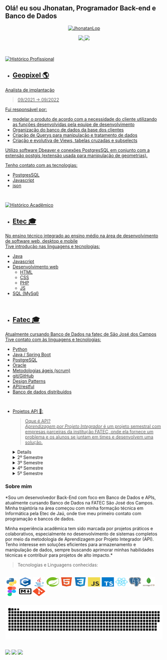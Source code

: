 ## Olá! eu sou Jhonatan, Programador Back-end e Banco de Dados

<p align="center">
  <a href="https://github.com/JhonatanLop/JhonatanLop">
    <img alt="JhonatanLop" src="https://github-profile-trophy.vercel.app/?username=JhonatanLop&theme=algolia&no-bg=true&no-frame=true&column=-1"/>
  </a>
</p>

<div align="center">
  <a href="https://github.com/JhonatanLop">
  <img height="220em" src="https://github-readme-stats.vercel.app/api?username=JhonatanLop&show_icons=true&theme=algolia&include_all_commits=true&count_private=true"/>
  <img height="220em" src="https://github-readme-stats.vercel.app/api/top-langs/?username=JhonatanLop&layout=donut&langs_count=6&theme=algolia"/>
</div>

<br>
<br>

![Histórico Profissional](https://github.com/JhonatanLop/JhonatanLop/assets/111443621/f4e26c2b-c87c-4cff-9f69-b0a4fdb9bccb)

- ## Geopixel :earth_americas: <br>
Analista de implantação<br>
> 09/2021 -> 09/2022

Fui responsável por:
- modelar o produto de acordo com a necessidade do cliente utilizando as funções desenvolvidas pela equipe de desenvolvimento
- Organização do banco de dados da base dos clientes
- Criação de Querys para manipulação e tratamento de dados
- Criação e evolutiva de Views, tabelas cruzadas e subselects
  
 Utilizo software Dbeaver e conexões PostgresSQL em conjunto com a extensão postgis (extensão usada para manipulação de geometrias).<br>

Tenho contato com as tecnologias:<br>
  * PostgresSQL 
  * Javascript
  * json
  
<br>

![Histórico Acadêmico](https://github.com/JhonatanLop/JhonatanLop/assets/111443621/4486c1d8-44dc-4d01-bd90-66eda085ec65)

- ## Etec 🎓<br>
No ensino técnico integrado ao ensino médio na área de desenvolvimento de software web, desktop e mobile<br>
Tive introdução nas linguagens e tecnologias:<br>
  * Java
  * Javascript
  * Desenvolvimento web
    * HTML
    * CSS
    * PHP
    * JS
  * SQL (MySql)

<br>

- ## Fatec 🎓<br>
Atualmente cursando Banco de Dados na fatec de São José dos Campos <br>
Tive contato com às linguagens e tecnologias:<br>
  * Python
  * Java / Spring Boot
  * PostgreSQL
  * Oracle
  * Metodologias ágeis (scrum)
  * git/GitHub
  * Design Patterns
  * API/restful
  * Banco de dados distribuídos
  
<br>

* Projetos API 🔨:
  > Oque é API?<br>
  > *Aprendizagem por Projeto Integrador* é um projeto semestral com empresas parceiras da institução FATEC, onde ela fornece um problema e os alunos se juntam em times e desenvolvem uma solução.
  
  <details>
   <summary> 1º Semestre </summary>
   ✏️  Função: SCRUM Master<br>
   🏢  Empresa: NULL <br>
   🔭  <a href="https://github.com/taniacruzz/Khali/blob/main/README.md">API 1ºSemestre</a><br>
   ⚙️  Objetivo: Sistema de Avaliação 360º
  </details>
  
  <details>
   <summary> 2º Semestre </summary>
    ✏️  Função: Desenvolvedor<br>
    🏢  Empresa: 2RP NET<br>
    🔭  <a href="https://github.com/projetoKhali/API2Semestre/blob/main/README.md">API 2ºSemestre</a><br>
    ⚙️  Objetivo: Sistema de Apontamento de Horas
  </details>

  <details>
      <summary> 3º Semestre </summary>
    ✏️  Função: Product Owner<br>
    🏢  Empresa: 2RP NET<br>
    🔭  <a href="https://github.com/projetoKhali/api3/blob/main/README.md"> API 3ºSemestre<a></a><br>
    ⚙️  Objetivo: Sistema de Apontamento de Horas - usando Spring boot
  </details>
  
  <details>
      <summary> 4º Semestre </summary>
    ✏️  Função: Desenvolvedor<br>
    🏢  Empresa: Oracle<br>
    🔭  <a href="https://github.com/projetoKhali/api4/blob/main/README.md">API 4ºSemestre</a><br>
    ⚙️  Objetivo: Criação de um sistema de análise de parcerias.<br>
  </details>

  
  <details>
      <summary> 5º Semestre </summary>
    ✏️  Função: Scrum Master<br>
    🏢  Empresa: Pro4Tech<br>
    🔭  <a href="https://github.com/projetoKhali/api5/blob/main/README.md">API 5ºSemestre</a><br>
    ⚙️  Objetivo: Criação de um dashboard para análise de processos seletivos.<br>
  </details>

### Sobre mim

*Sou um desenvolvedor Back-End com foco em Banco de Dados e APIs, atualmente cursando Banco de Dados na FATEC São José dos Campos. Minha trajetória na área começou com minha formação técnica em Informática pela Etec de Jaú, onde tive meu primeiro contato com programação e bancos de dados.

Minha experiência acadêmica tem sido marcada por projetos práticos e colaborativos, especialmente no desenvolvimento de sistemas completos por meio da metodologia de Aprendizagem por Projeto Integrador (API). Tenho interesse em soluções eficientes para armazenamento e manipulação de dados, sempre buscando aprimorar minhas habilidades técnicas e contribuir para projetos de alto impacto.*
<br>
  
  > Tecnologias e Linguagens conhecidas:
<div style="display: inline_block"><br>
  <img align="center" alt="jhow-Python" height="30" width="40" src="https://raw.githubusercontent.com/devicons/devicon/master/icons/python/python-original.svg">
  <img align="center" alt="jhow-C" height="30" width="40" src="https://github.com/devicons/devicon/blob/master/icons/c/c-original.svg">
  <img align="center" alt="jhow-Java" height="30" width="40" src="https://github.com/devicons/devicon/blob/master/icons/java/java-original.svg">
  <img align="center" alt="jhow-Spring" height="30" width="40" src="https://github.com/devicons/devicon/blob/master/icons/spring/spring-original.svg">
  <img align="center" alt="jhow-HTML" height="30" width="40" src="https://raw.githubusercontent.com/devicons/devicon/master/icons/html5/html5-original.svg">
  <img align="center" alt="jhow-CSS" height="30" width="40" src="https://raw.githubusercontent.com/devicons/devicon/master/icons/css3/css3-original.svg">
  <img align="center" alt="jhow-Javascript" height="30" width="40" src="https://github.com/devicons/devicon/blob/master/icons/javascript/javascript-original.svg">
  <img align="center" alt="jhow-Typescript" height="30" width="40" src="https://github.com/devicons/devicon/blob/master/icons/typescript/typescript-plain.svg">
  <img align="center" alt="jhow-react" height="30" width="40" src="https://github.com/devicons/devicon/blob/master/icons/react/react-original.svg">
  <img align="center" alt="jhow-Postgres" height="30" width="40" src="https://github.com/devicons/devicon/blob/master/icons/postgresql/postgresql-original.svg">
  <img align="center" alt="jhow-MongoDb" height="30" width="40" src="https://github.com/devicons/devicon/blob/master/icons/mongodb/mongodb-original-wordmark.svg">
  <img align="center" alt="jhow-Figma" height="30" width="40" src="https://github.com/devicons/devicon/blob/master/icons/figma/figma-original.svg">
  <img align="center" alt="jhow-Markdown" height="30" width="40" src="https://github.com/devicons/devicon/blob/master/icons/markdown/markdown-original.svg">
  <img align="center" alt="jhow-Git" height="30" width="40" src="https://github.com/devicons/devicon/blob/master/icons/git/git-original.svg">
</div>

##
 ![](https://github.com/JhonatanLop/JhonatanLop/blob/output/github-contribution-grid-snake.svg)

##

<div> 
  <a href="https://instagram.com/jhonatan_olive_lopes"><img src="https://img.shields.io/badge/-Instagram-%23E4405F?style=for-the-badge&logo=instagram&logoColor=white"></a>
  <a href="https://www.linkedin.com/in/jhonatan-o-lopes/" target="_blank"><img src="https://img.shields.io/badge/-LinkedIn-%230077B5?style=for-the-badge&logo=linkedin&logoColor=white" target="_blank"></a> 
  <a href="mailto:jhooliveira.lopes@gmail.com"><img src="https://img.shields.io/badge/-Gmail-%23333?style=for-the-badge&logo=gmail&logoColor=white" target="_blank"></a>
</div>
